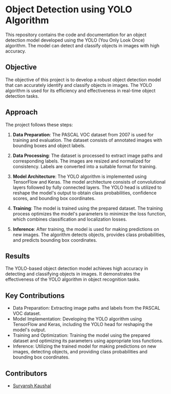 # Object Detection using YOLO Algorithm

<!-- ![GitHub repo size](https://img.shields.io/github/repo-size/your-username/object-detection-yolo)
![GitHub contributors](https://img.shields.io/github/contributors/your-username/object-detection-yolo)
![GitHub stars](https://img.shields.io/github/stars/your-username/object-detection-yolo?style=social) -->

This repository contains the code and documentation for an object detection model developed using the YOLO (You Only Look Once) algorithm. The model can detect and classify objects in images with high accuracy.

## Objective

The objective of this project is to develop a robust object detection model that can accurately identify and classify objects in images. The YOLO algorithm is used for its efficiency and effectiveness in real-time object detection tasks.

## Approach

The project follows these steps:

1. **Data Preparation**: The PASCAL VOC dataset from 2007 is used for training and evaluation. The dataset consists of annotated images with bounding boxes and object labels.

2. **Data Processing**: The dataset is processed to extract image paths and corresponding labels. The images are resized and normalized for consistency. Labels are converted into a suitable format for training.

3. **Model Architecture**: The YOLO algorithm is implemented using TensorFlow and Keras. The model architecture consists of convolutional layers followed by fully connected layers. The YOLO head is utilized to reshape the model's output to obtain class probabilities, confidence scores, and bounding box coordinates.

4. **Training**: The model is trained using the prepared dataset. The training process optimizes the model's parameters to minimize the loss function, which combines classification and localization losses.

5. **Inference**: After training, the model is used for making predictions on new images. The algorithm detects objects, provides class probabilities, and predicts bounding box coordinates.

## Results

The YOLO-based object detection model achieves high accuracy in detecting and classifying objects in images. It demonstrates the effectiveness of the YOLO algorithm in object recognition tasks.

## Key Contributions

- Data Preparation: Extracting image paths and labels from the PASCAL VOC dataset.
- Model Implementation: Developing the YOLO algorithm using TensorFlow and Keras, including the YOLO head for reshaping the model's output.
- Training and Optimization: Training the model using the prepared dataset and optimizing its parameters using appropriate loss functions.
- Inference: Utilizing the trained model for making predictions on new images, detecting objects, and providing class probabilities and bounding box coordinates.

<!-- ## How to Use

1. Clone the repository: `git clone https://github.com/your-username/object-detection-yolo.git`
2. Install the required dependencies: `pip install -r requirements.txt`
3. Prepare your dataset or use the provided PASCAL VOC dataset.
4. Train the model: `python train.py`
5. Use the trained model for object detection: `python detect.py --image path/to/image.jpg` -->

## Contributors


- [Suryansh Kaushal](https://github.com/Suryansh-Kaushal)


